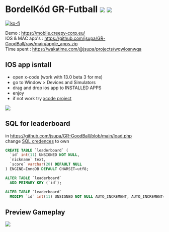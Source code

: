# BordelKód GR-Futball <img src="https://visitor-badge.glitch.me/badge?page_id=jsupa.gr-goodball"> <img src="https://wakatime.com/badge/github/jsupa/GR-GoodBall.svg">

[![ko-fi](https://ko-fi.com/img/githubbutton_sm.svg)](https://ko-fi.com/Y8Y246Y0V)

Demo : https://mobile.creepy-corp.eu/ <br>
IOS & MAC app's : https://github.com/jsupa/GR-GoodBall/raw/main/apple_apps.zip <br>
Time spent : https://wakatime.com/@jsupa/projects/wqwlosnwqa

## IOS app isntall
- open x-code (work with 13.0 beta 3 for me)
- go to Window > Devices and Simulators
- drag and drop ios app to INSTALLED APPS
- enjoy
- if not work try <a href="https://github.com/jsupa/WebView">xcode project</a>

![](install_tut.gif)

## SQL for leaderboard 

in https://github.com/jsupa/GR-GoodBall/blob/main/load.php <br>
change <a href="https://github.com/jsupa/GR-GoodBall/blob/50bc7300dc9e4ebddcffbcfa950c587b551391c5/load.php#L5">SQL credences</a> to own

```SQL
CREATE TABLE `leaderboard` (
  `id` int(11) UNSIGNED NOT NULL,
  `nickname` text,
  `score` varchar(20) DEFAULT NULL
) ENGINE=InnoDB DEFAULT CHARSET=utf8;

ALTER TABLE `leaderboard`
  ADD PRIMARY KEY (`id`);

ALTER TABLE `leaderboard`
  MODIFY `id` int(11) UNSIGNED NOT NULL AUTO_INCREMENT, AUTO_INCREMENT=1;
```
## Preview Gameplay

![](mobile.gif)
